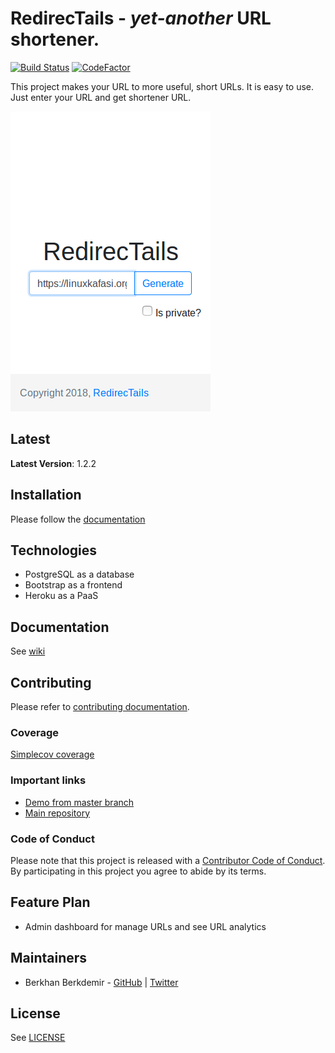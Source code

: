 # RedirecTails - *yet-another* URL shortener.

[![Build Status](https://travis-ci.org/BerkhanBerkdemir/redirectails.svg?branch=master)](https://travis-ci.org/BerkhanBerkdemir/redirectails) [![CodeFactor](https://www.codefactor.io/repository/github/berkhanberkdemir/redirectails/badge)](https://www.codefactor.io/repository/github/berkhanberkdemir/redirectails)

This project makes your URL to more useful, short URLs. It is easy to use. Just enter your URL and get shortener URL.

![RedirecTails screenshort from v1.1.0](screenshot.png)

## Latest

**Latest Version**: 1.2.2

## Installation

Please follow the [documentation](documentation)

## Technologies

* PostgreSQL as a database
* Bootstrap as a frontend
* Heroku as a PaaS

## Documentation

See [wiki](https://github.com/BerkhanBerkdemir/redirectails/wiki)

## Contributing

Please refer to [contributing documentation](CONTRIBUTING.md).

### Coverage

[Simplecov coverage](https://berkhanberkdemir.gitlab.io/redirectails/coverage)

### Important links

* [Demo from master branch](https://production-redirectails.herokuapp.com/)
* [Main repository](https://github.com/BerkhanBerkdemir/redirectails)

### Code of Conduct

Please note that this project is released with a [Contributor Code of Conduct](CODE_OF_CONDUCT.md). By participating in this project you agree to abide by its terms.

## Feature Plan

* Admin dashboard for manage URLs and see URL analytics

## Maintainers

* Berkhan Berkdemir - [GitHub](https://github.com/BerkhanBerkdemir) | [Twitter](https://twitter.com/BerkhanBerkdemi)

## License

See [LICENSE](LICENSE)
